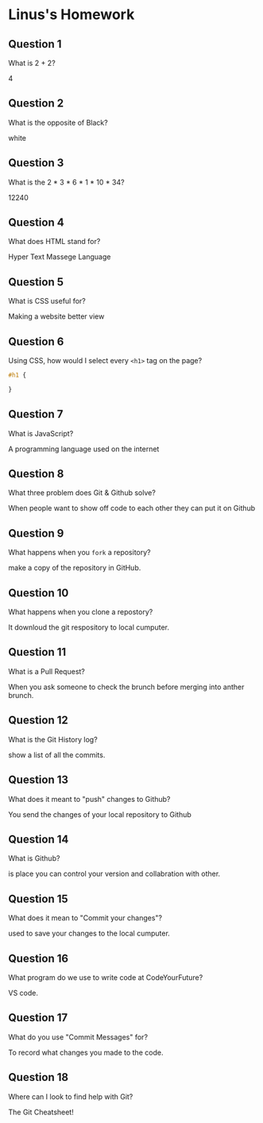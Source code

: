 # Linus's Homework

## Question 1

What is 2 + 2?

4

## Question 2

What is the opposite of Black?

white

## Question 3

What is the  2 * 3 * 6 * 1 * 10 * 34?

12240

## Question 4 

What does HTML stand for?

Hyper Text Massege Language

## Question 5

What is CSS useful for?

Making a website better view

## Question 6

Using CSS, how would I select every `<h1>` tag on the page?

```css
#h1 {

}
```

## Question 7

What is JavaScript?

A programming language used on the internet

## Question 8

What three problem does Git & Github solve?

When people want to show off code to each other they can put it on Github

## Question 9

What happens when you `fork` a repository?

 make a copy of the repository in GitHub.



## Question 10 

What happens when you clone a repostory?

It downloud the git respository to local cumputer.

## Question 11

What is a Pull Request?

When you ask someone to check the brunch before merging into anther brunch.

## Question 12

What is the Git History log?

show a list of all the commits.

## Question 13

What does it meant to "push" changes to Github?

You send the changes of your local repository to Github

## Question 14

What is Github?

is place you can control your version and collabration with other.

## Question 15

What does it mean to "Commit your changes"?

used to save your changes to the local cumputer.

## Question 16

What program do we use to write code at CodeYourFuture?

VS code.

## Question 17

What do you use "Commit Messages" for?

To record what changes you made to the code.

## Question 18

Where can I look to find help with Git?

The Git Cheatsheet!
